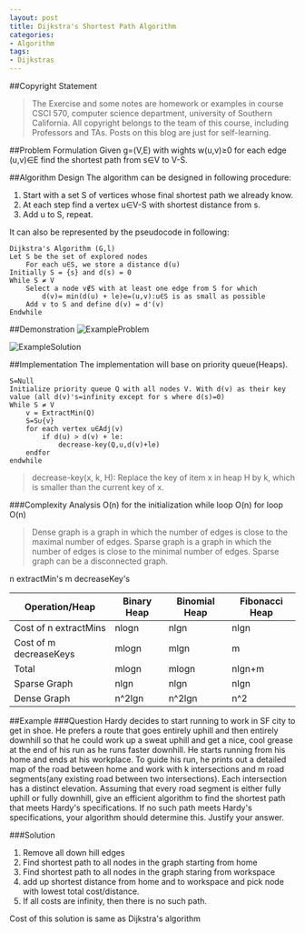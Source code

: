 ```yaml
---
layout: post
title: Dijkstra's Shortest Path Algorithm
categories:
- Algorithm
tags:
- Dijkstras
---
```


##Copyright Statement
> The Exercise and some notes are homework or examples in course CSCI 570, computer science department, university of Southern California. All copyright belongs to the team of this course, including Professors and TAs. Posts on this blog are just for self-learning. 

##Problem Formulation
Given g=(V,E) with wights w(u,v)≥0 for each edge (u,v)∈E find the shortest path from s∈V to V-S.


##Algorithm Design
The algorithm can be designed in following procedure:

1. Start with a set S of vertices whose final shortest path we already know.
2. At each step find a vertex u∈V-S with shortest distance from s.
3. Add u to S, repeat.


It can also be represented by the pseudocode in following:

```
Dijkstra's Algorithm (G,l)
Let S be the set of explored nodes
	For each u∈S, we store a distance d(u)
Initially S = {s} and d(s) = 0
While S ≠ V
	Select a node v∉S with at least one edge from S for which 
		d(v)= min(d(u) + le)e=(u,v):u∈S is as small as possible
	Add v to S and define d(v) = d'(v)
Endwhile
```

##Demonstration
![ExampleProblem](http://img.blog.163.com/photo/WfZavQsDv8XkOKX7DnpGUg==/583497626721859365.jpg)

![ExampleSolution](http://img.blog.163.com/photo/FigAtAu_VN_237zxziOrmw==/5113555901903496072.jpg)

##Implementation
The implementation will base on priority queue(Heaps).

```
S=Null
Initialize priority queue Q with all nodes V. With d(v) as their key value (all d(v)'s=infinity except for s where d(s)=0)
While S ≠ V
	v = ExtractMin(Q)
	S=S∪{v}
	for each vertex u∈Adj(v)
		if d(u) > d(v) + le:
			decrease-key(Q,u,d(v)+le)
	endfor
endwhile
```
> decrease-key(x, k, H): Replace the key of item x in heap H by k, which is smaller than thecurrent key of x.

###Complexity Analysis
O(n) for the initialization
while loop O(n)
for loop O(n)

> Dense graph is a graph in which the number of edges is close to the maximal number of edges. Sparse graph is a graph in which the number of edges is close to the minimal number of edges. Sparse graph can be a disconnected graph.


n extractMin's
m decreaseKey's

|Operation/Heap | Binary Heap | Binomial Heap | Fibonacci Heap|
|------------ |------------ | ------------- | ------------|
|Cost of n extractMins		| nlogn | nlgn   | nlgn   |
|Cost of m decreaseKeys 	| mlogn | mlgn   | m      |
|Total				 		| mlogn | mlogn  | nlgn+m |
|Sparse Graph				| nlgn  | nlgn   | nlgn   |
|Dense Graph				| n^2lgn| n^2lgn | n^2    |

##Example
###Question
Hardy decides to start running to work in SF city to get in shoe. He prefers a route that goes entirely uphill and then entirely downhill so that he could work up a sweat uphill and get a nice, cool grease at the end of his run as he runs faster downhill. He starts running from his home and ends at his workplace. To guide his run, he prints out a detailed map of the road between home and work with k intersections and m road segments(any existing road between two intersections). Each intersection has a distinct elevation. Assuming that every road segment is either fully uphill or fully downhill, give an efficient algorithm to find the shortest path that meets Hardy's specifications. If no such path meets Hardy's specifications, your algorithm should determine this. Justify your answer. 

###Solution
1. Remove all down hill edges
2. Find shortest path to all nodes in the graph starting from home
3. Find shortest path to all nodes in the graph staring from workspace
4. add up shortest distance from home and to workspace and pick node with lowest total cost/distance.
5. If all costs are infinity, then there is no such path.

Cost of this solution is same as Dijkstra's algorithm
